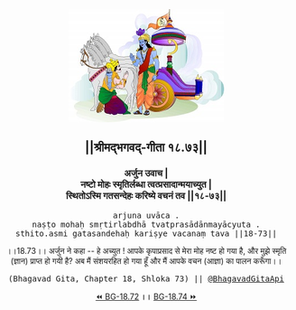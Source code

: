 <center><img src="../../asset/BG.png" alt="#API #bhagavadgitaapi #slok #nodejs #js #api #gitaapi #krishna #hinduism #vedic #ISKCON #shreemadbhagavadgita #technology"/>
<h2>||श्रीमद्‍भगवद्‍-गीता १८.७३||</h2>
<h3>अर्जुन उवाच |<br/>नष्टो मोहः स्मृतिर्लब्धा त्वत्प्रसादान्मयाच्युत |<br/>स्थितोऽस्मि गतसन्देहः करिष्ये वचनं तव ||१८-७३||</h3>
<pre>arjuna uvāca .<br/>naṣṭo mohaḥ smṛtirlabdhā tvatprasādānmayācyuta .<br/>sthito.asmi gatasandehaḥ kariṣye vacanaṃ tava ||18-73||</pre>
<p>।।18.73।। अर्जुन ने कहा -- हे अच्युत ! आपके कृपाप्रसाद से मेरा मोह नष्ट हो गया है, और मुझे स्मृति (ज्ञान) प्राप्त हो गयी है? अब मैं संशयरहित हो गया हूँ और मैं आपके वचन (आज्ञा) का पालन करूँगा।।</p>
<pre>(Bhagavad Gita, Chapter 18, Shloka 73) || <a href="https://twitter.com/bhagavadgitaapi">@BhagavadGitaApi</a></pre><a href="../../18/72">⏪  BG-18.72</a><b>        ।।        </b><a href="../../18/74">BG-18.74  ⏩</a></center></center>